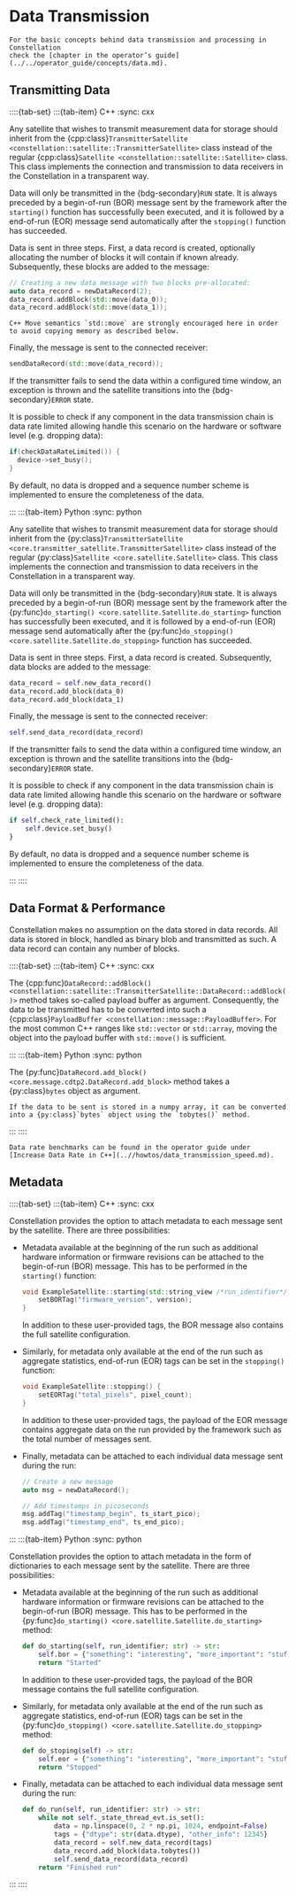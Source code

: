 # Data Transmission

```{seealso}
For the basic concepts behind data transmission and processing in Constellation
check the [chapter in the operator’s guide](../../operator_guide/concepts/data.md).
```

## Transmitting Data

::::{tab-set}
:::{tab-item} C++
:sync: cxx

Any satellite that wishes to transmit measurement data for storage should inherit from the
{cpp:class}`TransmitterSatellite <constellation::satellite::TransmitterSatellite>` class instead of the regular
{cpp:class}`Satellite <constellation::satellite::Satellite>` class.
This class implements the connection and transmission to data receivers in the Constellation in a transparent way.

Data will only be transmitted in the {bdg-secondary}`RUN` state. It is always preceded by a begin-of-run (BOR) message sent
by the framework after the `starting()` function has successfully been executed, and it is followed by a end-of-run (EOR)
message send automatically after the `stopping()` function has succeeded.

Data is sent in three steps. First, a data record is created, optionally allocating the number of blocks it will contain if
known already. Subsequently, these blocks are added to the message:

```cpp
// Creating a new data message with two blocks pre-allocated:
auto data_record = newDataRecord(2);
data_record.addBlock(std::move(data_0));
data_record.addBlock(std::move(data_1));
```

```{hint}
C++ Move semantics `std::move` are strongly encouraged here in order to avoid copying memory as described below.
```

Finally, the message is sent to the connected receiver:

```cpp
sendDataRecord(std::move(data_record));
```

If the transmitter fails to send the data within a configured time window, an exception is thrown and the satellite
transitions into the {bdg-secondary}`ERROR` state.

It is possible to check if any component in the data transmission chain is data rate limited allowing handle this scenario
on the hardware or software level (e.g. dropping data):

```cpp
if(checkDataRateLimited()) {
  device->set_busy();
}
```

By default, no data is dropped and a sequence number scheme is implemented to ensure the completeness of the data.

:::
:::{tab-item} Python
:sync: python

Any satellite that wishes to transmit measurement data for storage should inherit from the
{py:class}`TransmitterSatellite <core.transmitter_satellite.TransmitterSatellite>` class instead of the regular
{py:class}`Satellite <core.satellite.Satellite>` class.
This class implements the connection and transmission to data receivers in the Constellation in a transparent way.

Data will only be transmitted in the {bdg-secondary}`RUN` state. It is always preceded by a begin-of-run (BOR) message sent
by the framework after the {py:func}`do_starting() <core.satellite.Satellite.do_starting>` function has successfully been
executed, and it is followed by a end-of-run (EOR) message send automatically after the
{py:func}`do_stopping() <core.satellite.Satellite.do_stopping>` function has succeeded.

Data is sent in three steps. First, a data record is created. Subsequently, data blocks are added to the message:

```python
data_record = self.new_data_record()
data_record.add_block(data_0)
data_record.add_block(data_1)
```

Finally, the message is sent to the connected receiver:

```python
self.send_data_record(data_record)
```

If the transmitter fails to send the data within a configured time window, an exception is thrown and the satellite
transitions into the {bdg-secondary}`ERROR` state.

It is possible to check if any component in the data transmission chain is data rate limited allowing handle this scenario
on the hardware or software level (e.g. dropping data):

```python
if self.check_rate_limited():
    self.device.set_busy()
}
```

By default, no data is dropped and a sequence number scheme is implemented to ensure the completeness of the data.

:::
::::

## Data Format & Performance

Constellation makes no assumption on the data stored in data records. All data is stored in block, handled as binary blob
and transmitted as such. A data record can contain any number of blocks.

::::{tab-set}
:::{tab-item} C++
:sync: cxx

The {cpp:func}`DataRecord::addBlock() <constellation::satellite::TransmitterSatellite::DataRecord::addBlock()>` method takes so-called payload buffer as argument.
Consequently, the data to be transmitted has to be converted into such a {cpp:class}`PayloadBuffer <constellation::message::PayloadBuffer>`.
For the most common C++ ranges like `std::vector` or `std::array`, moving the object into the payload buffer with `std::move()` is sufficient.

:::
:::{tab-item} Python
:sync: python

The {py:func}`DataRecord.add_block() <core.message.cdtp2.DataRecord.add_block>` method takes a {py:class}`bytes` object as argument.

```{tip}
If the data to be sent is stored in a numpy array, it can be converted into a {py:class}`bytes` object using the `tobytes()` method.
```

:::
::::

```{seealso}
Data rate benchmarks can be found in the operator guide under
[Increase Data Rate in C++](..//howtos/data_transmission_speed.md).
```

## Metadata

::::{tab-set}
:::{tab-item} C++
:sync: cxx

Constellation provides the option to attach metadata to each message sent by the satellite. There are three possibilities:

* Metadata available at the beginning of the run such as additional hardware information or firmware revisions can be attached
  to the begin-of-run (BOR) message. This has to be performed in the `starting()` function:

  ```cpp
  void ExampleSatellite::starting(std::string_view /*run_identifier*/) {
      setBORTag("firmware_version", version);
  }
  ```

  In addition to these user-provided tags, the BOR message also contains the full satellite configuration.

* Similarly, for metadata only available at the end of the run such as aggregate statistics, end-of-run (EOR) tags can be set
  in the `stopping()` function:

  ```cpp
  void ExampleSatellite::stopping() {
      setEORTag("total_pixels", pixel_count);
  }
  ```

  In addition to these user-provided tags, the payload of the EOR message contains aggregate data on the run provided by the
  framework such as the total number of messages sent.

* Finally, metadata can be attached to each individual data message sent during the run:

  ```cpp
  // Create a new message
  auto msg = newDataRecord();

  // Add timestamps in picoseconds
  msg.addTag("timestamp_begin", ts_start_pico);
  msg.addTag("timestamp_end", ts_end_pico);
  ```

:::
:::{tab-item} Python
:sync: python

Constellation provides the option to attach metadata in the form of dictionaries
to each message sent by the satellite. There are three possibilities:

* Metadata available at the beginning of the run such as additional hardware information or firmware revisions can be attached
  to the begin-of-run (BOR) message. This has to be performed in the {py:func}`do_starting() <core.satellite.Satellite.do_starting>` method:

  ```python
  def do_starting(self, run_identifier: str) -> str:
      self.bor = {"something": "interesting", "more_important": "stuff"}
      return "Started"
  ```

  In addition to these user-provided tags, the payload of the BOR message contains the full satellite configuration.

* Similarly, for metadata only available at the end of the run such as aggregate statistics, end-of-run (EOR) tags can be set
  in the {py:func}`do_stopping() <core.satellite.Satellite.do_stopping>` method:

  ```python
  def do_stoping(self) -> str:
      self.eor = {"something": "interesting", "more_important": "stuff"}
      return "Stopped"
  ```

* Finally, metadata can be attached to each individual data message sent during the run:

  ```python
  def do_run(self, run_identifier: str) -> str:
      while not self._state_thread_evt.is_set():
          data = np.linspace(0, 2 * np.pi, 1024, endpoint=False)
          tags = {"dtype": str(data.dtype), "other_info": 12345}
          data_record = self.new_data_record(tags)
          data_record.add_block(data.tobytes())
          self.send_data_record(data_record)
      return "Finished run"
   ```

:::
::::

